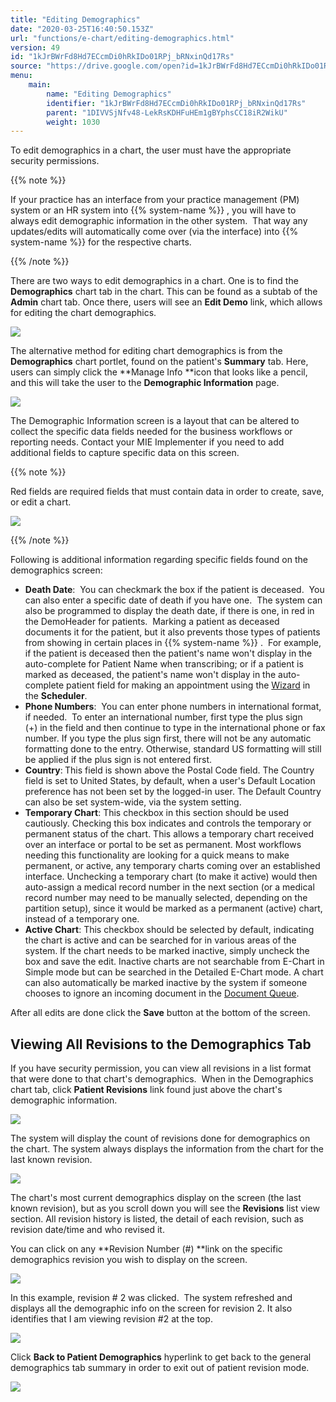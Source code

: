 ```yaml
---
title: "Editing Demographics"
date: "2020-03-25T16:40:50.153Z"
url: "functions/e-chart/editing-demographics.html"
version: 49
id: "1kJrBWrFd8Hd7ECcmDi0hRkIDo01RPj_bRNxinQd17Rs"
source: "https://drive.google.com/open?id=1kJrBWrFd8Hd7ECcmDi0hRkIDo01RPj_bRNxinQd17Rs"
menu:
    main:
        name: "Editing Demographics"
        identifier: "1kJrBWrFd8Hd7ECcmDi0hRkIDo01RPj_bRNxinQd17Rs"
        parent: "1DIVVSjNfv48-LekRsKDHFuHEm1gBYphsCC18iR2WikU"
        weight: 1030
---
```

To edit demographics in a chart, the user must have the appropriate security permissions.  

{{% note %}}

If your practice has an interface from your practice management (PM) system or an HR system into {{% system-name %}} , you will have to always edit demographic information in the other system.  That way any updates/edits will automatically come over (via the interface) into {{% system-name %}} for the respective charts.

{{% /note %}}


There are two ways to edit demographics in a chart. One is to find the **Demographics** chart tab in the chart. This can be found as a subtab of the **Admin** chart tab. Once there, users will see an **Edit Demo** link, which allows for editing the chart demographics.



![](editing-demographics.images/image1.png)



The alternative method for editing chart demographics is from the **Demographics** chart portlet, found on the patient's **Summary** tab. Here, users can simply click the **Manage Info **icon that looks like a pencil, and this will take the user to the **Demographic Information** page.



![](editing-demographics.images/image2.png)



The Demographic Information screen is a layout that can be altered to collect the specific data fields needed for the business workflows or reporting needs. Contact your MIE Implementer if you need to add additional fields to capture specific data on this screen.

{{% note %}}

Red fields are required fields that must contain data in order to create, save, or edit a chart.



![](editing-demographics.images/image3.png)



{{% /note %}}


Following is additional information regarding specific fields found on the demographics screen:

* <strong>Death Date</strong>:  You can checkmark the box if the patient is deceased.  You can also enter a specific date of death if you have one.  The system can also be programmed to display the death date, if there is one, in red in the DemoHeader for patients.  Marking a patient as deceased documents it for the patient, but it also prevents those types of patients from showing in certain places in {{% system-name %}} .  For example, if the patient is deceased then the patient's name won't display in the auto-complete for Patient Name when transcribing; or if a patient is marked as deceased, the patient's name won't display in the auto-complete patient field for making an appointment using the [Wizard](https://system/?f=scheduler&s=appt_wizard&location&startdateDAY=4&startdateMONTH=12&startdateYEAR=2018&startdateTIME=05:08pm) in the <strong>Scheduler</strong>.
* <strong>Phone Numbers</strong>:  You can enter phone numbers in international format, if needed.  To enter an international number, first type the plus sign (+) in the field and then continue to type in the international phone or fax number. If you type the plus sign first, there will not be any automatic formatting done to the entry. Otherwise, standard US formatting will still be applied if the plus sign is not entered first. 
* <strong>Country</strong>:<strong> </strong>This field is shown above the Postal Code field. The Country field is set to United States, by default, when a user's Default Location preference has not been set by the logged-in user. The Default Country can also be set system-wide, via the system setting.
* <strong>Temporary Chart</strong>: This checkbox in this section should be used cautiously. Checking this box indicates and controls the temporary or permanent status of the chart. This allows a temporary chart received over an interface or portal to be set as permanent. Most workflows needing this functionality are looking for a quick means to make permanent, or active, any temporary charts coming over an established interface. Unchecking a temporary chart (to make it active) would then auto-assign a medical record number in the next section (or a medical record number may need to be manually selected, depending on the partition setup), since it would be marked as a permanent (active) chart, instead of a temporary one.
* <strong>Active Chart</strong>: This checkbox should be selected by default, indicating the chart is active and can be searched for in various areas of the system. If the chart needs to be marked inactive, simply uncheck the box and save the edit. Inactive charts are not searchable from E-Chart in Simple mode but can be searched in the Detailed E-Chart mode. A chart can also automatically be marked inactive by the system if someone chooses to ignore an incoming document in the [Document Queue](https://system/?f=chart&s=docq).

After all edits are done click the **Save** button at the bottom of the screen.

## Viewing All Revisions to the Demographics Tab

If you have security permission, you can view all revisions in a list format that were done to that chart's demographics.  When in the Demographics chart tab, click **Patient Revisions** link found just above the chart's demographic information.



![](editing-demographics.images/image4.png)



The system will display the count of revisions done for demographics on the chart. The system always displays the information from the chart for the last known revision.



![](editing-demographics.images/image5.png)



The chart's most current demographics display on the screen (the last known revision), but as you scroll down you will see the **Revisions** list view section. All revision history is listed, the detail of each revision, such as revision date/time and who revised it.

You can click on any **Revision Number (#) **link on the specific demographics revision you wish to display on the screen.



![](editing-demographics.images/image6.png)



In this example, revision # 2 was clicked.  The system refreshed and displays all the demographic info on the screen for revision 2. It also identifies that I am viewing revision #2 at the top.



![](editing-demographics.images/image7.png)



Click **Back to Patient Demographics** hyperlink to get back to the general demographics tab summary in order to exit out of patient revision mode.



![](editing-demographics.images/image8.png)

